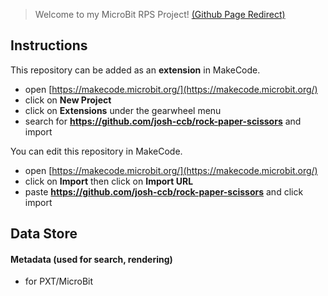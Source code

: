 
> Welcome to my MicroBit RPS Project! [(Github Page Redirect)](https://josh-ccb.github.io/rock-paper-scissors/)

## Instructions

This repository can be added as an **extension** in MakeCode.

* open [https://makecode.microbit.org/](https://makecode.microbit.org/)
* click on **New Project**
* click on **Extensions** under the gearwheel menu
* search for **https://github.com/josh-ccb/rock-paper-scissors** and import

You can edit this repository in MakeCode.

* open [https://makecode.microbit.org/](https://makecode.microbit.org/)
* click on **Import** then click on **Import URL**
* paste **https://github.com/josh-ccb/rock-paper-scissors** and click import

## Data Store

#### Metadata (used for search, rendering)

* for PXT/MicroBit
<script src="https://makecode.com/gh-pages-embed.js"></script><script>makeCodeRender("{{ site.makecode.home_url }}", "{{ site.github.owner_name }}/{{ site.github.repository_name }}");</script>
